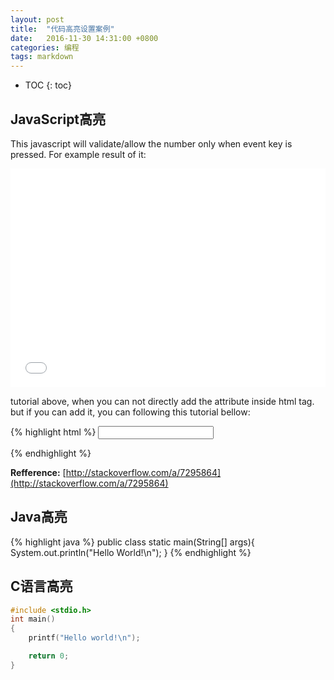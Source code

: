 ```yaml
---
layout: post
title:  "代码高亮设置案例"
date:   2016-11-30 14:31:00 +0800
categories: 编程
tags: markdown
---
```


* TOC
{: toc}

## JavaScript高亮
This javascript will validate/allow the number only when event key is pressed.
For example result of it:

<iframe width="100%" height="350" src="//jsfiddle.net/agaust/3qz105nn/embedded/html,result/dark/" allowfullscreen="allowfullscreen" frameborder="0"></iframe>

tutorial above, when you can not directly add the attribute inside html tag.
but if you can add it, you can following this tutorial bellow:

{% highlight html %}
<input id="id_price" type="number" min=0 onkeypress="return isNumber(event)"/>
<script type="text/javascript">
function isNumber(evt) {
    evt = (evt) ? evt : window.event;
    var charCode = (evt.which) ? evt.which : evt.keyCode;
    if (charCode > 31 && (charCode < 48 || charCode > 57)) {
        return false;
    }
    return true;
}
</script>
{% endhighlight %}

**Refference:** [http://stackoverflow.com/a/7295864](http://stackoverflow.com/a/7295864)

## Java高亮
{% highlight java %}
public class static main(String[] args){
	System.out.println("Hello World!\n");
}
{% endhighlight %}

## C语言高亮
```c
#include <stdio.h>
int main()
{
	printf("Hello world!\n");

	return 0;
}
```
